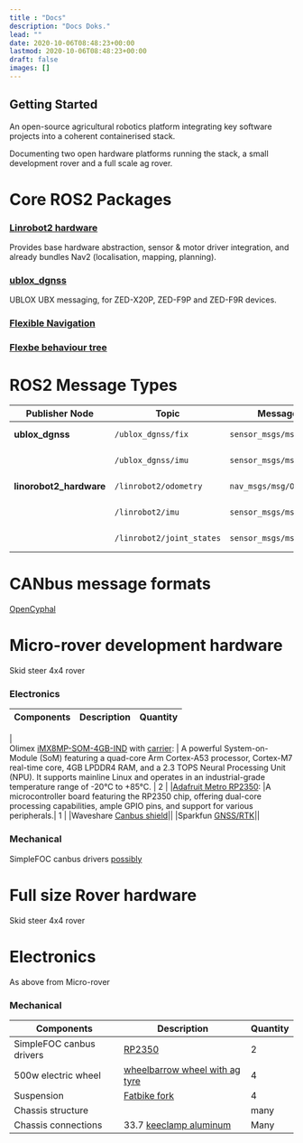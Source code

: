 ```yaml
---
title : "Docs"
description: "Docs Doks."
lead: ""
date: 2020-10-06T08:48:23+00:00
lastmod: 2020-10-06T08:48:23+00:00
draft: false
images: []
---
```


## Getting Started
An open-source agricultural robotics platform integrating key software projects into a coherent containerised stack.

Documenting two open hardware platforms running the stack, a small development rover and a full scale ag rover.

# Core ROS2 Packages

### [Linrobot2 hardware](https://github.com/rosmo-robot/linorobot2_hardware/tree/master)
Provides base hardware abstraction, sensor & motor driver integration, and already bundles Nav2 (localisation, mapping, planning).

### [ublox_dgnss](https://github.com/aussierobots/ublox_dgnss)
UBLOX UBX messaging, for ZED-X20P, ZED-F9P and ZED-F9R devices.

### [Flexible Navigation](https://github.com/FlexBE/flexible_navigation)

### [Flexbe behaviour tree](https://github.com/FlexBE/flexible_behavior_trees)


#  ROS2 Message Types

| Publisher Node              | Topic                     | Message Type                     | Description                            |
| --------------------------- | ------------------------- | -------------------------------- | -------------------------------------- |
| **ublox\_dgnss**            | `/ublox_dgnss/fix`        | `sensor_msgs/msg/NavSatFix`      | GNSS position data.                    |
|                             | `/ublox_dgnss/imu`        | `sensor_msgs/msg/Imu`            | IMU orientation and acceleration.      |
| **linorobot2\_hardware**    | `/linrobot2/odometry`     | `nav_msgs/msg/Odometry`          | Odometry from wheels/encoders.         |
|                             | `/linrobot2/imu`          | `sensor_msgs/msg/Imu`            | IMU data from onboard sensors.         |
|                             | `/linrobot2/joint_states` | `sensor_msgs/msg/JointState`     | Joint positions / wheel angles.        |


# CANbus message formats

[OpenCyphal](https://opencyphal.org/)

# Micro-rover development hardware

Skid steer 4x4 rover 

### Electronics


| Components                | Description                               | Quantity |
| ------------------------- | ----------------------------------------- | -------- |
|  
Olimex [iMX8MP-SOM-4GB-IND](https://www.olimex.com/Products/SOM/NXP-iMX8/iMX8MP-SOM-4GB-IND/open-source-hardware) with [carrier](https://www.olimex.com/Products/SOM/NXP-iMX8/iMX8MP-SOM-EVB-IND/open-source-hardware): |   A powerful System-on-Module (SoM) featuring a quad-core Arm Cortex-A53 processor, Cortex-M7 real-time core, 4GB LPDDR4 RAM, and a 2.3 TOPS Neural Processing Unit (NPU). It supports mainline Linux and operates in an industrial-grade temperature range of -20°C to +85°C.
   | 2       |
|[Adafruit Metro RP2350](https://www.adafruit.com/product/6003): |A microcontroller board featuring the RP2350 chip, offering dual-core processing capabilities, ample GPIO pins, and support for various peripherals.| 1 |
|Waveshare [Canbus shield](https://wiki.seeedstudio.com/CAN-BUS_Shield_V2.0/)||
|Sparkfun [GNSS/RTK](https://www.sparkfun.com/sparkfun-gnss-rtk-l1-l5-breakout-neo-f9p-qwiic.html)||

### Mechanical
SimpleFOC canbus drivers [possibly](https://cormack.xyz/L433motordriver/)


# Full size Rover hardware

Skid steer 4x4 rover

# Electronics 
As above from Micro-rover

### Mechanical


| Components                | Description                               | Quantity |
| ------------------------- | ----------------------------------------- | -------- |
|  SimpleFOC canbus drivers |  [RP2350](https://github.com/sequoia-hope/rp2350-motor-controller)    | 2       |
|  500w electric wheel   |    [wheelbarrow wheel with ag tyre](https://www.aliexpress.com/item/1005009662727177.html)   |   4   |
| Suspension              |   [Fatbike fork](https://www.aliexpress.com/item/1005005666919971.html?)    | 4       |
|    Chassis structure      |          | many       |
|  Chassis connections      | 33.7 [keeclamp aluminum](https://www.scaffolding-direct.co.uk/aluminium-90-degree-crossover-33-7mm-kee-lite-l45-6/)   | Many      |






